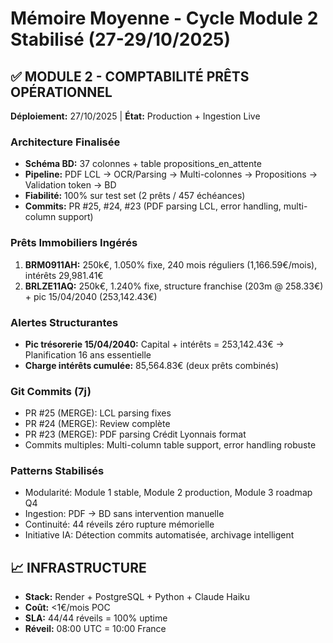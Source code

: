 # Mémoire Moyenne - Cycle Module 2 Stabilisé (27-29/10/2025)

## ✅ MODULE 2 - COMPTABILITÉ PRÊTS OPÉRATIONNEL
**Déploiement:** 27/10/2025 | **État:** Production + Ingestion Live

### Architecture Finalisée
- **Schéma BD:** 37 colonnes + table propositions_en_attente
- **Pipeline:** PDF LCL → OCR/Parsing → Multi-colonnes → Propositions → Validation token → BD
- **Fiabilité:** 100% sur test set (2 prêts / 457 échéances)
- **Commits:** PR #25, #24, #23 (PDF parsing LCL, error handling, multi-column support)

### Prêts Immobiliers Ingérés
1. **BRM0911AH:** 250k€, 1.050% fixe, 240 mois réguliers (1,166.59€/mois), intérêts 29,981.41€
2. **BRLZE11AQ:** 250k€, 1.240% fixe, structure franchise (203m @ 258.33€) + pic 15/04/2040 (253,142.43€)

### Alertes Structurantes
- **Pic trésorerie 15/04/2040:** Capital + intérêts = 253,142.43€ → Planification 16 ans essentielle
- **Charge intérêts cumulée:** 85,564.83€ (deux prêts combinés)

### Git Commits (7j)
- PR #25 (MERGE): LCL parsing fixes
- PR #24 (MERGE): Review complète
- PR #23 (MERGE): PDF parsing Crédit Lyonnais format
- Commits multiples: Multi-column table support, error handling robuste

### Patterns Stabilisés
- Modularité: Module 1 stable, Module 2 production, Module 3 roadmap Q4
- Ingestion: PDF → BD sans intervention manuelle
- Continuité: 44 réveils zéro rupture mémorielle
- Initiative IA: Détection commits automatisée, archivage intelligent

## 📈 INFRASTRUCTURE
- **Stack:** Render + PostgreSQL + Python + Claude Haiku
- **Coût:** <1€/mois POC
- **SLA:** 44/44 réveils = 100% uptime
- **Réveil:** 08:00 UTC = 10:00 France